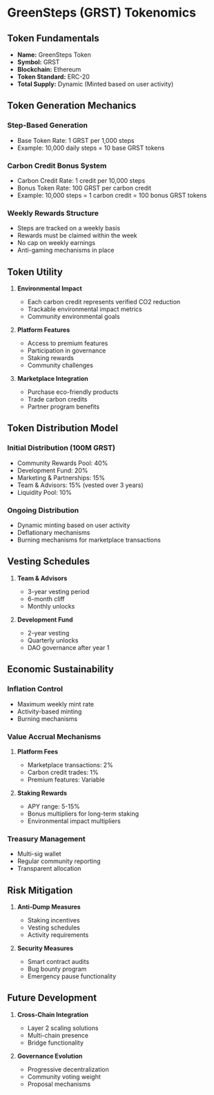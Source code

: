 # GreenSteps (GRST) Tokenomics

## Token Fundamentals

- **Name:** GreenSteps Token
- **Symbol:** GRST
- **Blockchain:** Ethereum
- **Token Standard:** ERC-20
- **Total Supply:** Dynamic (Minted based on user activity)

## Token Generation Mechanics

### Step-Based Generation

- Base Token Rate: 1 GRST per 1,000 steps
- Example: 10,000 daily steps = 10 base GRST tokens

### Carbon Credit Bonus System

- Carbon Credit Rate: 1 credit per 10,000 steps
- Bonus Token Rate: 100 GRST per carbon credit
- Example: 10,000 steps = 1 carbon credit = 100 bonus GRST tokens

### Weekly Rewards Structure

- Steps are tracked on a weekly basis
- Rewards must be claimed within the week
- No cap on weekly earnings
- Anti-gaming mechanisms in place

## Token Utility

1. **Environmental Impact**

   - Each carbon credit represents verified CO2 reduction
   - Trackable environmental impact metrics
   - Community environmental goals

2. **Platform Features**

   - Access to premium features
   - Participation in governance
   - Staking rewards
   - Community challenges

3. **Marketplace Integration**
   - Purchase eco-friendly products
   - Trade carbon credits
   - Partner program benefits

## Token Distribution Model

### Initial Distribution (100M GRST)

- Community Rewards Pool: 40%
- Development Fund: 20%
- Marketing & Partnerships: 15%
- Team & Advisors: 15% (vested over 3 years)
- Liquidity Pool: 10%

### Ongoing Distribution

- Dynamic minting based on user activity
- Deflationary mechanisms
- Burning mechanisms for marketplace transactions

## Vesting Schedules

1. **Team & Advisors**

   - 3-year vesting period
   - 6-month cliff
   - Monthly unlocks

2. **Development Fund**
   - 2-year vesting
   - Quarterly unlocks
   - DAO governance after year 1

## Economic Sustainability

### Inflation Control

- Maximum weekly mint rate
- Activity-based minting
- Burning mechanisms

### Value Accrual Mechanisms

1. **Platform Fees**

   - Marketplace transactions: 2%
   - Carbon credit trades: 1%
   - Premium features: Variable

2. **Staking Rewards**
   - APY range: 5-15%
   - Bonus multipliers for long-term staking
   - Environmental impact multipliers

### Treasury Management

- Multi-sig wallet
- Regular community reporting
- Transparent allocation

## Risk Mitigation

1. **Anti-Dump Measures**

   - Staking incentives
   - Vesting schedules
   - Activity requirements

2. **Security Measures**
   - Smart contract audits
   - Bug bounty program
   - Emergency pause functionality

## Future Development

1. **Cross-Chain Integration**

   - Layer 2 scaling solutions
   - Multi-chain presence
   - Bridge functionality

2. **Governance Evolution**
   - Progressive decentralization
   - Community voting weight
   - Proposal mechanisms
